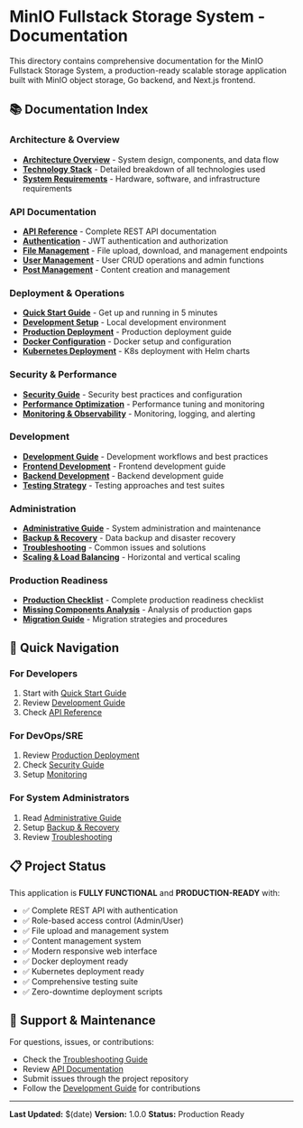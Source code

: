 # MinIO Fullstack Storage System - Documentation

This directory contains comprehensive documentation for the MinIO Fullstack Storage System, a production-ready scalable storage application built with MinIO object storage, Go backend, and Next.js frontend.

## 📚 Documentation Index

### Architecture & Overview
- [**Architecture Overview**](./architecture.md) - System design, components, and data flow
- [**Technology Stack**](./technology-stack.md) - Detailed breakdown of all technologies used
- [**System Requirements**](./requirements.md) - Hardware, software, and infrastructure requirements

### API Documentation
- [**API Reference**](./api/README.md) - Complete REST API documentation
- [**Authentication**](./api/authentication.md) - JWT authentication and authorization
- [**File Management**](./api/files.md) - File upload, download, and management endpoints
- [**User Management**](./api/users.md) - User CRUD operations and admin functions
- [**Post Management**](./api/posts.md) - Content creation and management

### Deployment & Operations
- [**Quick Start Guide**](./deployment/quick-start.md) - Get up and running in 5 minutes
- [**Development Setup**](./deployment/development.md) - Local development environment
- [**Production Deployment**](./deployment/production.md) - Production deployment guide
- [**Docker Configuration**](./deployment/docker.md) - Docker setup and configuration
- [**Kubernetes Deployment**](./deployment/kubernetes.md) - K8s deployment with Helm charts

### Security & Performance
- [**Security Guide**](./security/README.md) - Security best practices and configuration
- [**Performance Optimization**](./performance/README.md) - Performance tuning and monitoring
- [**Monitoring & Observability**](./monitoring/README.md) - Monitoring, logging, and alerting

### Development
- [**Development Guide**](./development/README.md) - Development workflows and best practices
- [**Frontend Development**](./development/frontend.md) - Frontend development guide
- [**Backend Development**](./development/backend.md) - Backend development guide
- [**Testing Strategy**](./testing/README.md) - Testing approaches and test suites

### Administration
- [**Administrative Guide**](./admin/README.md) - System administration and maintenance
- [**Backup & Recovery**](./admin/backup-recovery.md) - Data backup and disaster recovery
- [**Troubleshooting**](./admin/troubleshooting.md) - Common issues and solutions
- [**Scaling & Load Balancing**](./admin/scaling.md) - Horizontal and vertical scaling

### Production Readiness
- [**Production Checklist**](./production/checklist.md) - Complete production readiness checklist
- [**Missing Components Analysis**](./production/gaps-analysis.md) - Analysis of production gaps
- [**Migration Guide**](./production/migration.md) - Migration strategies and procedures

## 🚀 Quick Navigation

### For Developers
1. Start with [Quick Start Guide](./deployment/quick-start.md)
2. Review [Development Guide](./development/README.md)
3. Check [API Reference](./api/README.md)

### For DevOps/SRE
1. Review [Production Deployment](./deployment/production.md)
2. Check [Security Guide](./security/README.md)
3. Setup [Monitoring](./monitoring/README.md)

### For System Administrators
1. Read [Administrative Guide](./admin/README.md)
2. Setup [Backup & Recovery](./admin/backup-recovery.md)
3. Review [Troubleshooting](./admin/troubleshooting.md)

## 📋 Project Status

This application is **FULLY FUNCTIONAL** and **PRODUCTION-READY** with:

- ✅ Complete REST API with authentication
- ✅ Role-based access control (Admin/User)
- ✅ File upload and management system
- ✅ Content management system
- ✅ Modern responsive web interface
- ✅ Docker deployment ready
- ✅ Kubernetes deployment ready
- ✅ Comprehensive testing suite
- ✅ Zero-downtime deployment scripts

## 🔧 Support & Maintenance

For questions, issues, or contributions:
- Check the [Troubleshooting Guide](./admin/troubleshooting.md)
- Review [API Documentation](./api/README.md)
- Submit issues through the project repository
- Follow the [Development Guide](./development/README.md) for contributions

---

**Last Updated:** $(date)
**Version:** 1.0.0
**Status:** Production Ready

